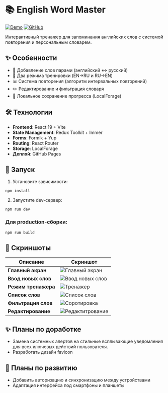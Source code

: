 
# 📚 English Word Master

[![Demo](https://img.shields.io/badge/Live_Demo-FF5722?style=for-the-badge)](https://balandinam.github.io/Simulator/)
[![GitHub](https://img.shields.io/badge/Code-181717?style=for-the-badge&logo=github)](https://github.com/BalandinaM/Simulator)

Интерактивный тренажер для запоминания английских слов с системой повторения и персональным словарем.

## ✨ Особенности
- 📝 Добавление слов парами (английский ↔ русский)
- 🔁 Два режима тренировки (EN→RU и RU→EN)
- 📊 Система повторения (алгоритм интервальных повторений)
- ✏️ Редактирование и фильтрация словаря
- 💾 Локальное сохранение прогресса (LocalForage)

## 🛠 Технологии
- **Frontend**: React 19 + Vite
- **State Management**: Redux Toolkit + Immer
- **Forms**: Formik + Yup
- **Routing**: React Router
- **Storage**: LocalForage
- **Деплой**: GitHub Pages

## 🚀 Запуск
1. Установите зависимости:

```npm install```

2. Запустите dev-сервер:

```npm run dev```

### Для production-сборки:

```npm run build```


## 📸 Скриншоты

| Описание | Скриншот |
|----------|----------|
| **Главный экран** | ![Главный экран](./assets/screenshots_for_readme/main.png) |
| **Ввод новых слов** | ![Ввод новых слов](./assets/screenshots_for_readme/entering_new_words.png) |
| **Режим тренажера** | ![Тренажер](./assets/screenshots_for_readme/simulator.png) |
| **Список слов** | ![Список слов](./assets/screenshots_for_readme/list_of_words.png) |
| **Фильтрация слов** | ![Соротировка](./assets/screenshots_for_readme/sorting.png) |
| **Редактирование** | ![Редактитрование](./assets/screenshots_for_readme/editing.png) |

## ✨ Планы по доработке

- Замена системных алертов на стильные всплывающие уведомления для всех ключевых действий пользователя.
- Разработать дизайн favicon

## 📌 Планы по развитию

- Добавить авторизацию и синхронизацию между устройствами
- Адаптация интерфейса под смартфоны и планшеты
